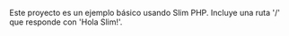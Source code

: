 <!-- Use this file to provide workspace-specific custom instructions to Copilot. For more details, visit https://code.visualstudio.com/docs/copilot/copilot-customization#_use-a-githubcopilotinstructionsmd-file -->

Este proyecto es un ejemplo básico usando Slim PHP. Incluye una ruta '/' que responde con 'Hola Slim!'.
